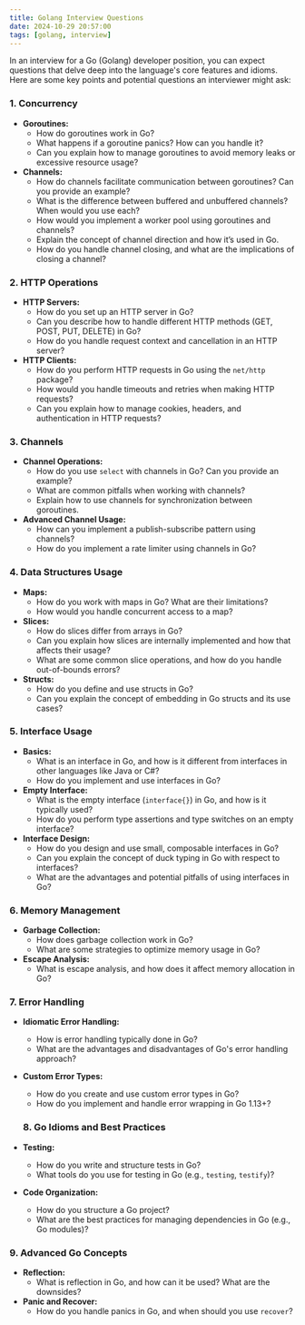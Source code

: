```yaml
---
title: Golang Interview Questions
date: 2024-10-29 20:57:00
tags: [golang, interview]
---
```


In an interview for a Go (Golang) developer position, you can expect questions that delve deep into the language's core features and idioms. Here are some key points and potential questions an interviewer might ask:

### 1. **Concurrency**

- **Goroutines:**
    - How do goroutines work in Go?
    - What happens if a goroutine panics? How can you handle it?
    - Can you explain how to manage goroutines to avoid memory leaks or excessive resource usage?
- **Channels:**
    - How do channels facilitate communication between goroutines? Can you provide an example?
    - What is the difference between buffered and unbuffered channels? When would you use each?
    - How would you implement a worker pool using goroutines and channels?
    - Explain the concept of channel direction and how it’s used in Go.
    - How do you handle channel closing, and what are the implications of closing a channel?

### 2. **HTTP Operations**

- **HTTP Servers:**
    - How do you set up an HTTP server in Go?
    - Can you describe how to handle different HTTP methods (GET, POST, PUT, DELETE) in Go?
    - How do you handle request context and cancellation in an HTTP server?
- **HTTP Clients:**
    - How do you perform HTTP requests in Go using the `net/http` package?
    - How would you handle timeouts and retries when making HTTP requests?
    - Can you explain how to manage cookies, headers, and authentication in HTTP requests?

### 3. **Channels**

- **Channel Operations:**
    - How do you use `select` with channels in Go? Can you provide an example?
    - What are common pitfalls when working with channels?
    - Explain how to use channels for synchronization between goroutines.
- **Advanced Channel Usage:**
    - How can you implement a publish-subscribe pattern using channels?
    - How do you implement a rate limiter using channels in Go?

### 4. **Data Structures Usage**

- **Maps:**
    - How do you work with maps in Go? What are their limitations?
    - How would you handle concurrent access to a map?
- **Slices:**
    - How do slices differ from arrays in Go?
    - Can you explain how slices are internally implemented and how that affects their usage?
    - What are some common slice operations, and how do you handle out-of-bounds errors?
- **Structs:**
    - How do you define and use structs in Go?
    - Can you explain the concept of embedding in Go structs and its use cases?

### 5. **Interface Usage**

- **Basics:**
    - What is an interface in Go, and how is it different from interfaces in other languages like Java or C#?
    - How do you implement and use interfaces in Go?
- **Empty Interface:**
    - What is the empty interface (`interface{}`) in Go, and how is it typically used?
    - How do you perform type assertions and type switches on an empty interface?
- **Interface Design:**
    - How do you design and use small, composable interfaces in Go?
    - Can you explain the concept of duck typing in Go with respect to interfaces?
    - What are the advantages and potential pitfalls of using interfaces in Go?

### 6. **Memory Management**

- **Garbage Collection:**
    - How does garbage collection work in Go?
    - What are some strategies to optimize memory usage in Go?
- **Escape Analysis:**
    - What is escape analysis, and how does it affect memory allocation in Go?

### 7. **Error Handling**

- **Idiomatic Error Handling:**
    - How is error handling typically done in Go?
    - What are the advantages and disadvantages of Go's error handling approach?
- **Custom Error Types:**
    - How do you create and use custom error types in Go?
    - How do you implement and handle error wrapping in Go 1.13+?
    
    ### 8. **Go Idioms and Best Practices**
    
- **Testing:**
    - How do you write and structure tests in Go?
    - What tools do you use for testing in Go (e.g., `testing`, `testify`)?
- **Code Organization:**
    - How do you structure a Go project?
    - What are the best practices for managing dependencies in Go (e.g., Go modules)?

### 9. **Advanced Go Concepts**

- **Reflection:**
    - What is reflection in Go, and how can it be used? What are the downsides?
- **Panic and Recover:**
    - How do you handle panics in Go, and when should you use `recover`?

